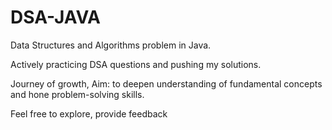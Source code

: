 # DSA-JAVA

Data Structures and Algorithms problem in Java.

Actively practicing DSA questions and pushing my solutions.

Journey of growth, Aim: to deepen understanding of fundamental concepts and hone problem-solving skills.

Feel free to explore, provide feedback

